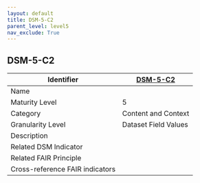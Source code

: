 ```yaml
---
layout: default
title: DSM-5-C2
parent_level: level5
nav_exclude: True
---
```


## DSM-5-C2

| Identifier | [DSM-5-C2](https://github.com/FAIRplus/Data-Maturity/blob/master/docs/_indicators/DSM-5-C2.md) |
| --------- | -----------|
| Name | |
| Maturity Level | 5 |
| Category | Content and Context |
| Granularity Level | Dataset Field Values |
| Description | |
| Related DSM Indicator | |
| Related FAIR Principle | |
| Cross-reference FAIR indicators | |
